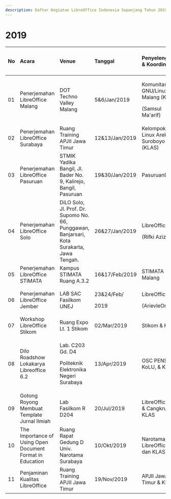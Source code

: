 ```yaml
---
description: Daftar Kegiatan LibreOffice Indonesia Sepanjang Tahun 2019
---
```


# 2019

<table>
  <thead>
    <tr>
      <th style="text-align:left"><b>No</b>
      </th>
      <th style="text-align:left"><b>Acara</b>
      </th>
      <th style="text-align:left"><b>Venue</b>
      </th>
      <th style="text-align:left"><b>Tanggal</b>
      </th>
      <th style="text-align:left"><b>Penyelenggara &amp; Koordinator</b>
      </th>
      <th style="text-align:left"><b>Keterangan/<br />Tautan Pendaftaran/<br />Situs/Poster</b>
      </th>
    </tr>
  </thead>
  <tbody>
    <tr>
      <td style="text-align:left">01</td>
      <td style="text-align:left">Penerjemahan LibreOffice Malang</td>
      <td style="text-align:left">DOT Techno Valley Malang</td>
      <td style="text-align:left">5&amp;6/Jan/2019</td>
      <td style="text-align:left">
        <p>Komunitas GNU/Linux Malang (KLiM)</p>
        <p>(Samsul Ma&apos;arif)</p>
      </td>
      <td style="text-align:left"></td>
    </tr>
    <tr>
      <td style="text-align:left">02</td>
      <td style="text-align:left">Penerjemahan LibreOffice Surabaya</td>
      <td style="text-align:left">Ruang Training APJII Jawa Timur</td>
      <td style="text-align:left">12&amp;13/Jan/2019</td>
      <td style="text-align:left">Kelompok Linux Arek Suroboyo (KLAS)</td>
      <td style="text-align:left"></td>
    </tr>
    <tr>
      <td style="text-align:left">03</td>
      <td style="text-align:left">Penerjemahan LibreOffice Pasuruan</td>
      <td style="text-align:left">STMIK Yadika Bangil, Jl. Bader No. 9, Kalirejo, Bangil, Pasuruan</td>
      <td
      style="text-align:left">19&amp;30/Jan/2019</td>
        <td style="text-align:left">PasuruanDev</td>
        <td style="text-align:left"></td>
    </tr>
    <tr>
      <td style="text-align:left">04</td>
      <td style="text-align:left">Penerjemahan LibreOffice Solo</td>
      <td style="text-align:left">DiLO Solo, Jl. Prof. Dr. Supomo No. 66, Punggawan, Banjarsari, Kota Surakarta,
        Jawa Tengah.</td>
      <td style="text-align:left">26&amp;27/Jan/2019</td>
      <td style="text-align:left">
        <p>LibreOffice ID</p>
        <p>(Rifki Aziz)</p>
      </td>
      <td style="text-align:left"></td>
    </tr>
    <tr>
      <td style="text-align:left">05</td>
      <td style="text-align:left">Penerjemahan LibreOffice STIMATA</td>
      <td style="text-align:left">Kampus STIMATA Ruang A.3.2</td>
      <td style="text-align:left">16&amp;17/Feb/2019</td>
      <td style="text-align:left">STIMATA Malang</td>
      <td style="text-align:left"></td>
    </tr>
    <tr>
      <td style="text-align:left">06</td>
      <td style="text-align:left">Penerjemahan LibreOffice Jember</td>
      <td style="text-align:left">LAB SAC Fasilkom UNEJ</td>
      <td style="text-align:left">
        <p>23&amp;24/Feb/</p>
        <p>2019</p>
      </td>
      <td style="text-align:left">
        <p>LibreOffice ID</p>
        <p>(ArievleOne)</p>
      </td>
      <td style="text-align:left"></td>
    </tr>
    <tr>
      <td style="text-align:left">07</td>
      <td style="text-align:left">Workshop LibreOffice Stikom</td>
      <td style="text-align:left">Ruang Expo Lt. 1 Stikom</td>
      <td style="text-align:left">02/Mar/2019</td>
      <td style="text-align:left">Stikom &amp; KLAS</td>
      <td style="text-align:left"></td>
    </tr>
    <tr>
      <td style="text-align:left">08</td>
      <td style="text-align:left">Dilo Roadshow Lokakarya Libreoffice 6.2</td>
      <td style="text-align:left">
        <p>Lab. C203 Gd. D4</p>
        <p>Politeknik Elektronika Negeri Surabaya</p>
      </td>
      <td style="text-align:left">13/Apr/2019</td>
      <td style="text-align:left">OSC PENS, KoLU, &amp; KLAS</td>
      <td style="text-align:left"></td>
    </tr>
    <tr>
      <td style="text-align:left">09</td>
      <td style="text-align:left">Gotong Royong Membuat Template Jurnal Ilmiah</td>
      <td style="text-align:left">Lab Fasilkom R D204</td>
      <td style="text-align:left">20/Jul/2019</td>
      <td style="text-align:left">LibreOffice ID &amp; Cangkru&apos;an KLAS</td>
      <td style="text-align:left">Mentor: Moh. Noor Al Azam, S.Kom, M.Mt</td>
    </tr>
    <tr>
      <td style="text-align:left">10</td>
      <td style="text-align:left">The Importance of Using Open Document Format in Education</td>
      <td style="text-align:left">Ruang Rapat Gedung D Univ. Narotama Surabaya</td>
      <td style="text-align:left">10/Okt/2019</td>
      <td style="text-align:left">Narotama, LibreOffice ID, dan KLAS</td>
      <td style="text-align:left">
        <p>Pemateri:</p>
        <p>Shinji Enoki (Jepang)</p>
      </td>
    </tr>
    <tr>
      <td style="text-align:left">11</td>
      <td style="text-align:left">Penjaminan Kualitas LibreOffice</td>
      <td style="text-align:left">Ruang Training APJII Jawa Timur</td>
      <td style="text-align:left">19/Nov/2019</td>
      <td style="text-align:left">APJII Jawa Timur &amp; KLAS</td>
      <td style="text-align:left"></td>
    </tr>
  </tbody>
</table>
